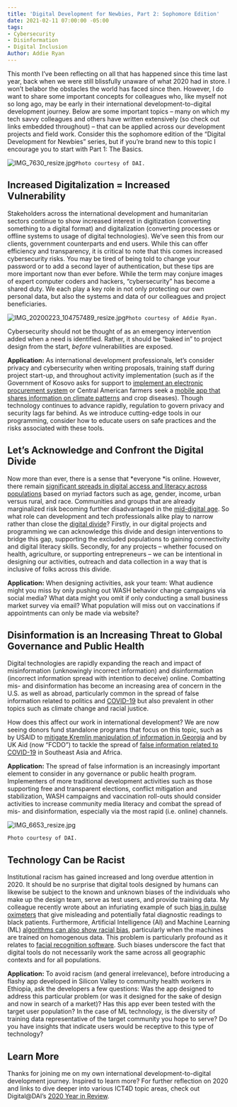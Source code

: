 ```yaml
---
title: 'Digital Development for Newbies, Part 2: Sophomore Edition'
date: 2021-02-11 07:00:00 -05:00
tags:
- Cybersecurity
- Disinformation
- Digital Inclusion
Author: Addie Ryan
---
```


This month I’ve been reflecting on all that has happened since this time last year, back when we were still blissfully unaware of what 2020 had in store. I won’t belabor the obstacles the world has faced since then. However, I do want to share some important concepts for colleagues who, like myself not so long ago, may be early in their international development-to-digital development journey. Below are some important topics – many on which my tech savvy colleagues and others have written extensively (so check out links embedded throughout) – that can be applied across our development projects and field work. Consider this the sophomore edition of the “Digital Development for Newbies” series, but if you’re brand new to this topic I encourage you to start with Part 1: The Basics.

![IMG_7630_resize.jpg](/uploads/IMG_7630_resize.jpg)`Photo courtesy of DAI.`

<!--more-->

## Increased Digitalization = Increased Vulnerability

Stakeholders across the international development and humanitarian sectors continue to show increased interest in digitization (converting something to a digital format) and digitalization (converting processes or offline systems to usage of digital technologies). We’ve seen this from our clients, government counterparts and end users. While this can offer efficiency and transparency, it is critical to note that this comes increased cybersecurity risks. You may be tired of being told to change your password or to add a second layer of authentication, but these tips are more important now than ever before. While the term may conjure images of expert computer coders and hackers, “cybersecurity” has become a shared duty. We each play a key role in not only protecting our own personal data, but also the systems and data of our colleagues and project beneficiaries.

![IMG_20200223_104757489_resize.jpg](/uploads/IMG_20200223_104757489_resize.jpg)`Photo courtesy of Addie Ryan.`

Cybersecurity should not be thought of as an emergency intervention added when a need is identified. Rather, it should be “baked in” to project design from the start, *before* vulnerabilities are exposed.

**Application:** As international development professionals, let’s consider privacy and cybersecurity when writing proposals, training staff during project start-up, and throughout activity implementation (such as if the Government of Kosovo asks for support to [implement an electronic procurement system](https://www.dai.com/our-work/projects/kosovo-transparent-effective-and-accountable-municipalities-team) or Central American farmers seek a [mobile app that shares information on climate patterns](https://assetify-dai.com/pdfs/digital-coffee-cloud-eng.pdf) and crop diseases). Though technology continues to advance rapidly, regulation to govern privacy and security lags far behind. As we introduce cutting-edge tools in our programming, consider how to educate users on safe practices and the risks associated with these tools.

## Let’s Acknowledge and Confront the Digital Divide

Now more than ever, there is a sense that \*everyone \*is online. However, there remain [significant spreads in digital access and literacy across populations](https://www.governing.com/now/Its-2020-Why-Is-the-Digital-Divide-Still-with-Us.html) based on myriad factors such as age, gender, income, urban versus rural, and race. Communities and groups that are already marginalized risk becoming further disadvantaged in the [mid-digital age](https://techcrunch.com/2016/06/23/the-three-ages-of-digital/). So what role can development and tech professionals alike play to narrow rather than close the [digital divide](https://dai-global-digital.com/covid-19-the-importance-of-understanding-digital-divides-during-the-pandemic-response.html)? Firstly, in our digital projects and programming we can acknowledge this divide and design interventions to bridge this gap, supporting the excluded populations to gaining connectivity and digital literacy skills. Secondly, for any projects – whether focused on health, agriculture, or supporting entrepreneurs – we can be intentional in designing our activities, outreach and data collection in a way that is inclusive of folks across this divide.

**Application:** When designing activities, ask your team: What audience might you miss by only pushing out WASH behavior change campaigns via social media? What data might you omit if only conducting a small business market survey via email? What population will miss out on vaccinations if appointments can only be made via website?

## Disinformation is an Increasing Threat to Global Governance and Public Health

Digital technologies are rapidly expanding the reach and impact of misinformation (unknowingly incorrect information) and disinformation (incorrect information spread with intention to deceive) online. Combatting mis- and disinformation has become an increasing area of concern in the U.S. as well as abroad, particularly common in the spread of false information related to politics and [COVID-19](https://blog.twitter.com/en_us/topics/company/2020/covid19-vaccine.html) but also prevalent in other topics such as climate change and racial justice.

How does this affect our work in international development? We are now seeing donors fund standalone programs that focus on this topic, such as by USAID to [mitigate Kremlin manipulation of information in Georgia](https://www.usaid.gov/news-information/press-releases/oct-8-2020-usaid-launches-innovative-program-counter-disinformation-georgia) and by UK Aid (now “FCDO”) to tackle the spread of [false information related to COVID-19](https://www.gov.uk/government/news/uk-aid-to-tackle-global-spread-of-coronavirus-fake-news) in Southeast Asia and Africa.

**Application:** The spread of false information is an increasingly important element to consider in any governance or public health program. Implementers of more traditional development activities such as those supporting free and transparent elections, conflict mitigation and stabilization, WASH campaigns and vaccination roll-outs should consider activities to increase community media literacy and combat the spread of mis- and disinformation, especially via the most rapid (i.e. online) channels.

![IMG_6653_resize.jpg](/uploads/IMG_6653_resize.jpg)

`Photo courtesy of DAI.`

## Technology Can be Racist

Institutional racism has gained increased and long overdue attention in 2020. It should be no surprise that digital tools designed by humans can likewise be subject to the known and unknown biases of the individuals who make up the design team, serve as test users, and provide training data. My colleague recently wrote about an infuriating example of such [bias in pulse oximeters](https://dai-global-digital.com/racist-hardware-and-what-to-do-about-it.html) that give misleading and potentially fatal diagnostic readings to black patients. Furthermore, Artificial Intelligence (AI) and Machine Learning (ML) [algorithms can also show racial bias](https://dai-global-digital.com/algorithms-in-development.html?utm_source=related-box), particularly when the machines are trained on homogenous data. This problem is particularly profound as it relates to [facial recognition software](https://www.utdallas.edu/news/science-technology/racial-bias-facial-recognition-2020/). Such biases underscore the fact that digital tools do not necessarily work the same across all geographic contexts and for all populations.

**Application:** To avoid racism (and general irrelevance), before introducing a flashy app developed in Silicon Valley to community health workers in Ethiopia, ask the developers a few questions: Was the app designed to address this particular problem (or was it designed for the sake of design and now in search of a market)? Has this app ever been tested with the target user population? In the case of ML technology, is the diversity of training data representative of the target community you hope to serve? Do you have insights that indicate users would be receptive to this type of technology?

## Learn More

Thanks for joining me on my own international development-to-digital development journey. Inspired to learn more? For further reflection on 2020 and links to dive deeper into various ICT4D topic areas, check out Digital@DAI’s [2020 Year in Review](https://dai-global-digital.com/digital-at-dai-2020-year-in-review.html).